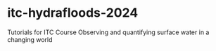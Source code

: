 # itc-hydrafloods-2024
Tutorials for ITC Course Observing and quantifying surface water in a changing world
